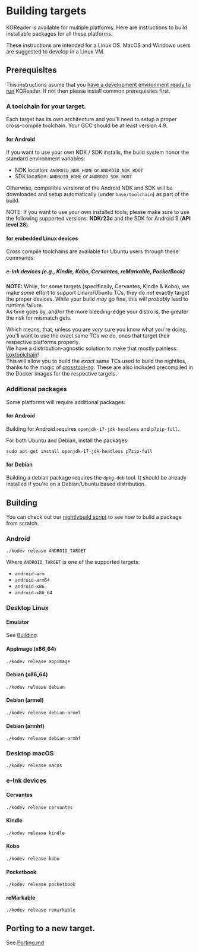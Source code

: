 # Building targets

KOReader is available for multiple platforms. Here are instructions to build installable packages for all these platforms.

These instructions are intended for a Linux OS. MacOS and Windows users are suggested to develop in a Linux VM.

## Prerequisites

This instructions asume that you [have a development environment ready to run](Building.md) KOReader. If not then please install common prerequisites first.

### A toolchain for your target.

Each target has its own architecture and you'll need to setup a proper cross-compile toolchain. Your GCC should be at least version 4.9.

#### for Android

If you want to use your own NDK / SDK installs, the build system honor the standard environment variables:
- NDK location: `ANDROID_NDK_HOME` or `ANDROID_NDK_ROOT`
- SDK location: `ANDROID_HOME` or `ANDROID_SDK_ROOT`

Otherwise, compatible versions of the Android NDK and SDK will be downloaded and setup automatically (under `base/toolchain`) as part of the build.

NOTE: If you want to use your own installed tools, please make sure to use the following supported versions: **NDKr23c** and the SDK for Android 9 (**API level 28**).

#### for embedded Linux devices

Cross compile toolchains are available for Ubuntu users through these commands:

##### e-Ink devices (e.g., Kindle, Kobo, Cervantes, reMarkable, PocketBook)

**NOTE:** While, for some targets (specifically, Cervantes, Kindle & Kobo), we make *some* effort to support Linaro/Ubuntu TCs,
they do *not* exactly target the proper devices. While your build *may* go fine, this will *probably* lead to runtime failure.  
As time goes by, and/or the more bleeding-edge your distro is, the greater the risk for mismatch gets.  

Which means, that, unless you are *very* sure you know what you're doing, you'll want to use the exact same TCs we do, ones that target their respective platforms properly.  
We have a distribution-agnostic solution to make that mostly painless: [koxtoolchain](https://github.com/koreader/koxtoolchain)!  
This will allow you to build the *exact* same TCs used to build the nightlies, thanks to the magic of [crosstool-ng](https://github.com/crosstool-ng/crosstool-ng). These are also included precompiled in the Docker images for the respective targets.  


### Additional packages

Some platforms will require additional packages:

#### for Android

Building for Android requires `openjdk-17-jdk-headless` and `p7zip-full`.


For both Ubuntu and Debian, install the packages:

```
sudo apt-get install openjdk-17-jdk-headless p7zip-full
```

#### for Debian

Building a debian package requires the `dpkg-deb` tool. It should be already installed if you're on a Debian/Ubuntu based distribution.

## Building 

You can check out our [nightlybuild script][nb-script] to see how to build a package from scratch.

### Android

```
./kodev release ANDROID_TARGET
```

Where `ANDROID_TARGET` is one of the supported targets:
- `android-arm`
- `android-arm64`
- `android-x86`
- `android-x86_64`

### Desktop Linux

#### Emulator

See [Building](https://github.com/koreader/koreader/blob/master/doc/Building.md).

#### AppImage (x86_64)

```
./kodev release appimage
```

#### Debian (x86_64)

```
./kodev release debian
```

#### Debian (armel)

```
./kodev release debian-armel
```

#### Debian (armhf)

```
./kodev release debian-armhf
```

### Desktop macOS

```
./kodev release macos
```

### e-Ink devices

#### Cervantes

```
./kodev release cervantes
```

#### Kindle

```
./kodev release kindle
```

#### Kobo

```
./kodev release kobo
```

#### Pocketbook

```
./kodev release pocketbook
```

#### reMarkable

```
./kodev release remarkable
```

## Porting to a new target.

See [Porting.md](Porting.md)

[nb-script]:https://gitlab.com/koreader/nightly-builds/blob/master/build_release.sh
